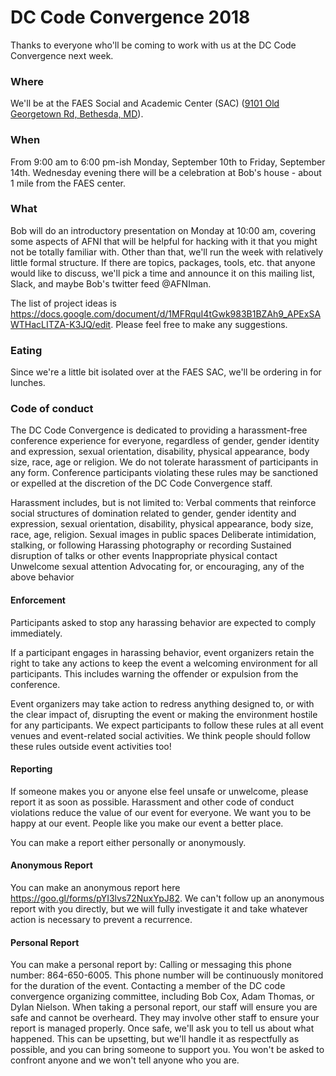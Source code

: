 # DC Code Convergence 2018

Thanks to everyone who'll be coming to work with us at the DC Code Convergence next week.

### Where
We'll be at the FAES Social and Academic Center (SAC) ([9101 Old Georgetown Rd, Bethesda, MD](https://www.google.com/maps/place/Foundation+For+Advanced+Ed/@39.0051452,-77.1125235,17z/data=!4m5!3m4!1s0x89b7cbe4fb559a17:0xadfa07f7521a5d37!8m2!3d39.005099!4d-77.110339?shorturl=1)).

### When

From 9:00 am to 6:00 pm-ish Monday, September 10th to Friday, September 14th.
Wednesday evening there will be a celebration at Bob's house - about 1 mile from the FAES center.

### What

Bob will do an introductory presentation on Monday at 10:00 am, covering some aspects of AFNI that will be helpful for hacking with it that you might not be totally familiar with. Other than that, we'll run the week with relatively little formal structure. If there are topics, packages, tools, etc. that anyone would like to discuss, we'll pick a time and announce it on this mailing list, Slack, and maybe Bob's twitter feed @AFNIman. 

The list of project ideas is https://docs.google.com/document/d/1MFRquI4tGwk983B1BZAh9_APExSAWTHacLITZA-K3JQ/edit. Please feel free to make any suggestions.

### Eating

Since we're a little bit isolated over at the FAES SAC, we'll be ordering in for lunches.

### Code of conduct

The DC Code Convergence is dedicated to providing a harassment-free conference experience for everyone, regardless of gender, gender identity and expression, sexual orientation, disability, physical appearance, body size, race, age or religion. We do not tolerate harassment of participants in any form. Conference participants violating these rules may be sanctioned or expelled at the discretion of the DC Code Convergence staff. 

Harassment includes, but is not limited to:
Verbal comments that reinforce social structures of domination related to gender, gender identity and expression, sexual orientation, disability, physical appearance, body size, race, age, religion.
Sexual images in public spaces
Deliberate intimidation, stalking, or following 
Harassing photography or recording
Sustained disruption of talks or other events
Inappropriate physical contact
Unwelcome sexual attention
Advocating for, or encouraging, any of the above behavior

#### Enforcement
Participants asked to stop any harassing behavior are expected to comply immediately.

If a participant engages in harassing behavior, event organizers retain the right to take any actions to keep the event a welcoming environment for all participants. This includes warning the offender or expulsion from the conference.

Event organizers may take action to redress anything designed to, or with the clear impact of, disrupting the event or making the environment hostile for any participants. We expect participants to follow these rules at all event venues and event-related social activities. We think people should follow these rules outside event activities too!

#### Reporting
If someone makes you or anyone else feel unsafe or unwelcome, please report it as soon as possible. Harassment and other code of conduct violations reduce the value of our event for everyone. We want you to be happy at our event. People like you make our event a better place. 

You can make a report either personally or anonymously.

#### Anonymous Report
You can make an anonymous report here https://goo.gl/forms/pYI3lvs72NuxYpJ82.
We can't follow up an anonymous report with you directly, but we will fully investigate it and take whatever action is necessary to prevent a recurrence.

#### Personal Report
You can make a personal report by:
Calling or messaging this phone number: 864-650-6005. This phone number will be continuously monitored for the duration of the event.
Contacting a member of the DC code convergence organizing committee, including Bob Cox, Adam Thomas, or Dylan Nielson.
When taking a personal report, our staff will ensure you are safe and cannot be overheard. They may involve other staff to ensure your report is managed properly. Once safe, we'll ask you to tell us about what happened. This can be upsetting, but we'll handle it as respectfully as possible, and you can bring someone to support you. You won't be asked to confront anyone and we won't tell anyone who you are.
